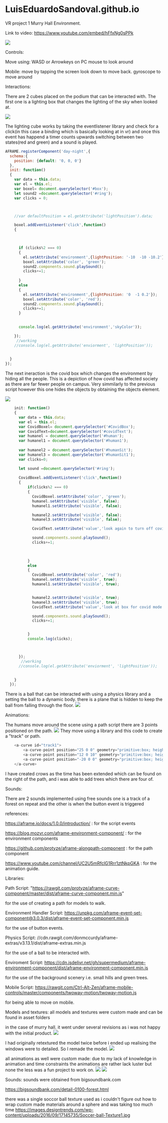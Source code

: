 # LuisEduardoSandoval.github.io
VR project 1 Murry Hall Environment.

Link to video: https://www.youtube.com/embed/hFfxNg0sPPk


![](Assets/gifs/p1_Sandoval.gif)

Controls:

Move using: WASD or Arrowkeys on PC
mouse to look around

Mobile: move by tapping the screen look down to move back.
gyroscope to move around





Interactions:



There are 2 cubes placed on the podium that can be interacted with. The first one is a lighting box that changes the lighting of
the sky when looked at.

![](Assets/gifs/lightingexample.gif)

The lighting cube works by taking the eventlistener library and check for a click(in this case a binding which is basically looking at in vr)
and once this event has happend a timer counts upwards switching between two states(red and green) and a sound is played.

``` javascript 
AFRAME.registerComponent('day-night',{
  schema:{
    position: {default: '0, 0, 0'}
  },
  init: function()
  {
    var data = this.data;
    var el = this.el;
    var boxel= document.querySelector('#box');
    let sound2 =document.querySelector('#ring');
    var clicks = 0;



    //var defaultPosition = el.getAttribute('lightPosition').data;

    boxel.addEventListener('click',function()
    {
      


      if (clicks%2 === 0)
      {
        el.setAttribute('environment',{lightPosition: '-10  -10 -10.2'});
        boxel.setAttribute('color', 'green');
        sound2.components.sound.playSound();
        clicks+=1;
        
      }
      else
      {
        el.setAttribute('environment',{lightPosition: '0  -1 0.2'});
        boxel.setAttribute('color', 'red');
        sound2.components.sound.playSound();
        clicks+=1;
      }

      
      console.log(el.getAttribute('environment','skyColor'));

    });
     //working
    //console.log(el.getAttribute('enviorment', 'lightPosition'));
    

  }
});
```

The next ineraction is the covid box which changes the environment by hiding all the people. This is a depiction of how covid has affected society as there are far fewer people on campus. Very simmilarly to the previous script however this one hides the objects by obtaining the objects element.


![](Assets/gifs/covidMode.gif)
``` javascript
    init: function()
    {
      var data = this.data;
      var el = this.el;
      var CovidBoxel= document.querySelector('#CovidBox');
      var CovidText=document.querySelector('#covidText');
      var humanel = document.querySelector('#human');
      var humanel1 = document.querySelector('#human1');
      
      var humanel2 = document.querySelector('#humanSit');
      var humanel3 = document.querySelector('#humanSit1');
      var clicks=0;

      let sound =document.querySelector('#ring');
      
      CovidBoxel.addEventListener('click',function()
      {
          if(clicks%2 === 0)
          {
            CovidBoxel.setAttribute('color', 'green');
            humanel.setAttribute('visible', false);
            humanel1.setAttribute('visible', false);

            humanel2.setAttribute('visible', false);
            humanel3.setAttribute('visible', false);

            CovidText.setAttribute('value','look again to turn off covid mode');

            sound.components.sound.playSound();
            clicks+=1;

            
            
          }
          else
          {
            CovidBoxel.setAttribute('color', 'red');
            humanel.setAttribute('visible', true);
            humanel1.setAttribute('visible', true);


            humanel2.setAttribute('visible', true);
            humanel3.setAttribute('visible', true);
            CovidText.setAttribute('value','look at box for covid mode');

            sound.components.sound.playSound();
            clicks+=1;


          }
          console.log(clicks);



      });
       //working
      //console.log(el.getAttribute('enviorment', 'lightPosition'));
      

    }
  });
  ```
  
  There is a ball that can be interacted with using a physics library and a setting the ball to a dynamic body. there is a plane that is hidden to keep the ball from falling through the floor.
  ![](Assets/gifs/ball_physics.gif)
  
  
 Animations:


The humans move around the scene using a path script there are 3 points positioned on the path.
![](Assets/gifs/HumanMove.gif)
They move using a library and this code to create a "track" or path.

``` javascript
    <a-curve id="track1">
        <a-curve-point position="25 0 0" geometry="primitive:box; height:0.1; width:0.1; depth:0.1" material="color:#ff0000"></a-curve-point>
        <a-curve-point position="12 0 10" geometry="primitive:box; height:0.1; width:0.1; depth:0.1" material="color:#ff0000"></a-curve-point>
        <a-curve-point position="-20 0 0" geometry="primitive:box; height:0.1; width:0.1; depth:0.1" material="color:#ff0000"></a-curve-point>
    </a-curve>
```

I have created crows as the time has been extended which can be found on the right of the path, and i was able to add trees which there are four of.

Sounds:


There are 2 sounds implemented using free sounds
one is a track of a forest on repeat
and the other is when the button event is triggered


references:

https://aframe.io/docs/1.0.0/introduction/ : for the script events

https://blog.mozvr.com/aframe-environment-component/ : for the environment components

https://github.com/protyze/aframe-alongpath-component : for the path component

https://www.youtube.com/channel/UC2U5mRfclG1Rrr1ztNkpGKA : for the animation guide.


Libraries:

Path Script: "https://rawgit.com/protyze/aframe-curve-component/master/dist/aframe-curve-component.min.js"


for the use of creating a path for models to walk.


Environment Handler Script: https://unpkg.com/aframe-event-set-component@3.0.3/dist/aframe-event-set-component.min.js


for the use of button events.


Physics Script: //cdn.rawgit.com/donmccurdy/aframe-extras/v3.13.1/dist/aframe-extras.min.js


for the use of a ball to be interacted with.


Enviroment Script: https://cdn.jsdelivr.net/gh/supermedium/aframe-environment-component/dist/aframe-environment-component.min.js


for the use of the background scenery i.e. small hills and green trees.


Mobile Script: https://rawgit.com/Ctrl-Alt-Zen/aframe-mobile-controls/master/components/twoway-motion/twoway-motion.js


for being able to move on mobile.


Models and textures:
all models and textures were custom made and can be found in asset folders
 
in the case of murry hall. it went under several revisions as i was not happy with the initial product.
![](Assets/gifs/modelOfMurryOriginal.png)

I had originally retextured the model twice before i ended up realising the windows were to detailed.
So I remade the model.
![](Assets/gifs/modelofMurry.png)

all animations as well were custom made: 
due to my lack of knowledge in animation and time constraints the animations are rather lack luster but none the less was a fun project to work on. 
![](Assets/gifs/birds.png)
![](Assets/gifs/man.png)





Sounds:
sounds were obtained from bigsoundbank.com

https://bigsoundbank.com/detail-0100-forest.html 


there was a single soccor ball texture used as i couldn't figure out how to wrap custom made materials around a sphere and was taking too much time
https://images.designtrends.com/wp-content/uploads/2016/09/17145735/Soccer-ball-Texture1.jpg

